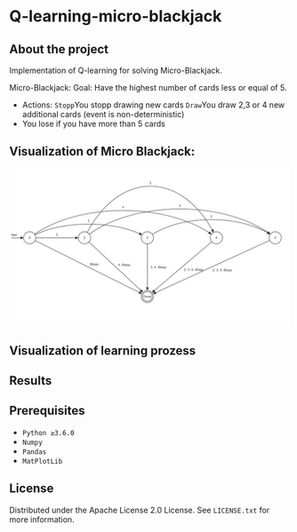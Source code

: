 # Q-learning-micro-blackjack

<!-- ABOUT THE PROJECT -->
## About the project
Implementation of Q-learning for solving Micro-Blackjack. 

Micro-Blackjack:
Goal: Have the highest number of cards less or equal of 5.
- Actions: `Stopp`You stopp drawing new cards `Draw`You draw 2,3 or 4 new additional cards (event is non-deterministic)
- You lose if you have more than 5 cards 


## Visualization of Micro Blackjack:
![Screenshot](Micro-Blackjack.png)

## Visualization of learning prozess 

## Results

## Prerequisites

- `Python ≥3.6.0`
- `Numpy`
- `Pandas`
- `MatPlotLib`

<!-- LICENSE -->
## License

Distributed under the Apache License 2.0 License. See `LICENSE.txt` for more information.

